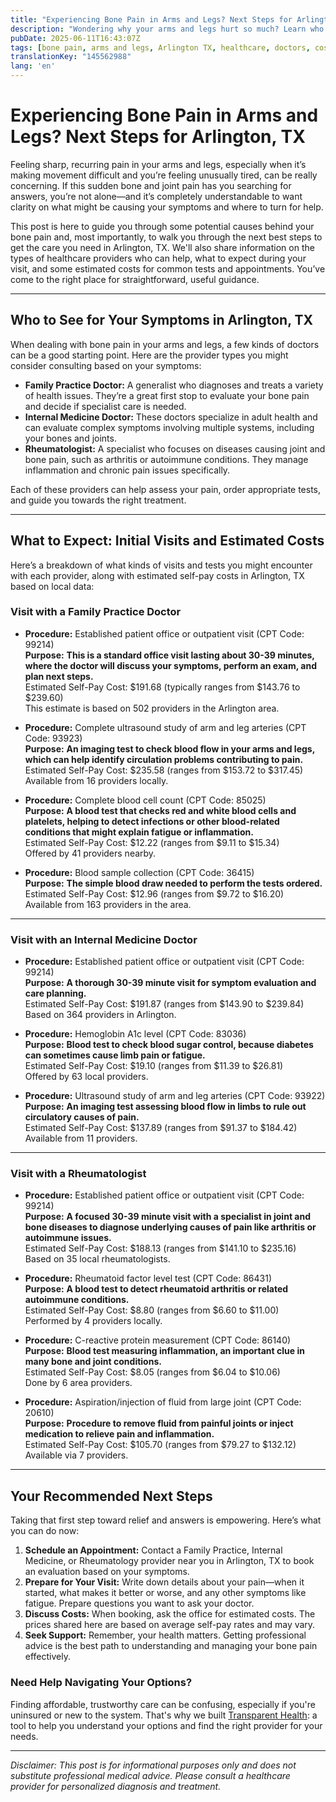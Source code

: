 ```yaml
---
title: "Experiencing Bone Pain in Arms and Legs? Next Steps for Arlington, TX"
description: "Wondering why your arms and legs hurt so much? Learn who to see and what initial costs to expect for bone pain in Arlington, TX."
pubDate: 2025-06-11T16:43:07Z
tags: [bone pain, arms and legs, Arlington TX, healthcare, doctors, cost transparency]
translationKey: "145562988"
lang: 'en'
---
```


# Experiencing Bone Pain in Arms and Legs? Next Steps for Arlington, TX

Feeling sharp, recurring pain in your arms and legs, especially when it’s making movement difficult and you’re feeling unusually tired, can be really concerning. If this sudden bone and joint pain has you searching for answers, you’re not alone—and it’s completely understandable to want clarity on what might be causing your symptoms and where to turn for help.

This post is here to guide you through some potential causes behind your bone pain and, most importantly, to walk you through the next best steps to get the care you need in Arlington, TX. We'll also share information on the types of healthcare providers who can help, what to expect during your visit, and some estimated costs for common tests and appointments. You’ve come to the right place for straightforward, useful guidance.

---

## Who to See for Your Symptoms in Arlington, TX

When dealing with bone pain in your arms and legs, a few kinds of doctors can be a good starting point. Here are the provider types you might consider consulting based on your symptoms:

- **Family Practice Doctor:** A generalist who diagnoses and treats a variety of health issues. They’re a great first stop to evaluate your bone pain and decide if specialist care is needed.
- **Internal Medicine Doctor:** These doctors specialize in adult health and can evaluate complex symptoms involving multiple systems, including your bones and joints.
- **Rheumatologist:** A specialist who focuses on diseases causing joint and bone pain, such as arthritis or autoimmune conditions. They manage inflammation and chronic pain issues specifically.

Each of these providers can help assess your pain, order appropriate tests, and guide you towards the right treatment.

---

## What to Expect: Initial Visits and Estimated Costs

Here’s a breakdown of what kinds of visits and tests you might encounter with each provider, along with estimated self-pay costs in Arlington, TX based on local data:

### Visit with a Family Practice Doctor

- **Procedure:** Established patient office or outpatient visit (CPT Code: 99214)  
  **Purpose:** **This is a standard office visit lasting about 30-39 minutes, where the doctor will discuss your symptoms, perform an exam, and plan next steps.**  
  Estimated Self-Pay Cost: $191.68 (typically ranges from $143.76 to $239.60)  
  This estimate is based on 502 providers in the Arlington area.

- **Procedure:** Complete ultrasound study of arm and leg arteries (CPT Code: 93923)  
  **Purpose:** **An imaging test to check blood flow in your arms and legs, which can help identify circulation problems contributing to pain.**  
  Estimated Self-Pay Cost: $235.58 (ranges from $153.72 to $317.45)  
  Available from 16 providers locally.

- **Procedure:** Complete blood cell count (CPT Code: 85025)  
  **Purpose:** **A blood test that checks red and white blood cells and platelets, helping to detect infections or other blood-related conditions that might explain fatigue or inflammation.**  
  Estimated Self-Pay Cost: $12.22 (ranges from $9.11 to $15.34)  
  Offered by 41 providers nearby.

- **Procedure:** Blood sample collection (CPT Code: 36415)  
  **Purpose:** **The simple blood draw needed to perform the tests ordered.**  
  Estimated Self-Pay Cost: $12.96 (ranges from $9.72 to $16.20)  
  Available from 163 providers in the area.

---

### Visit with an Internal Medicine Doctor

- **Procedure:** Established patient office or outpatient visit (CPT Code: 99214)  
  **Purpose:** **A thorough 30-39 minute visit for symptom evaluation and care planning.**  
  Estimated Self-Pay Cost: $191.87 (ranges from $143.90 to $239.84)  
  Based on 364 providers in Arlington.

- **Procedure:** Hemoglobin A1c level (CPT Code: 83036)  
  **Purpose:** **Blood test to check blood sugar control, because diabetes can sometimes cause limb pain or fatigue.**  
  Estimated Self-Pay Cost: $19.10 (ranges from $11.39 to $26.81)  
  Offered by 63 local providers.

- **Procedure:** Ultrasound study of arm and leg arteries (CPT Code: 93922)  
  **Purpose:** **An imaging test assessing blood flow in limbs to rule out circulatory causes of pain.**  
  Estimated Self-Pay Cost: $137.89 (ranges from $91.37 to $184.42)  
  Available from 11 providers.

---

### Visit with a Rheumatologist

- **Procedure:** Established patient office or outpatient visit (CPT Code: 99214)  
  **Purpose:** **A focused 30-39 minute visit with a specialist in joint and bone diseases to diagnose underlying causes of pain like arthritis or autoimmune issues.**  
  Estimated Self-Pay Cost: $188.13 (ranges from $141.10 to $235.16)  
  Based on 35 local rheumatologists.

- **Procedure:** Rheumatoid factor level test (CPT Code: 86431)  
  **Purpose:** **A blood test to detect rheumatoid arthritis or related autoimmune conditions.**  
  Estimated Self-Pay Cost: $8.80 (ranges from $6.60 to $11.00)  
  Performed by 4 providers locally.

- **Procedure:** C-reactive protein measurement (CPT Code: 86140)  
  **Purpose:** **Blood test measuring inflammation, an important clue in many bone and joint conditions.**  
  Estimated Self-Pay Cost: $8.05 (ranges from $6.04 to $10.06)  
  Done by 6 area providers.

- **Procedure:** Aspiration/injection of fluid from large joint (CPT Code: 20610)  
  **Purpose:** **Procedure to remove fluid from painful joints or inject medication to relieve pain and inflammation.**  
  Estimated Self-Pay Cost: $105.70 (ranges from $79.27 to $132.12)  
  Available via 7 providers.

---

## Your Recommended Next Steps

Taking that first step toward relief and answers is empowering. Here’s what you can do now:

1. **Schedule an Appointment:** Contact a Family Practice, Internal Medicine, or Rheumatology provider near you in Arlington, TX to book an evaluation based on your symptoms.
2. **Prepare for Your Visit:** Write down details about your pain—when it started, what makes it better or worse, and any other symptoms like fatigue. Prepare questions you want to ask your doctor.
3. **Discuss Costs:** When booking, ask the office for estimated costs. The prices shared here are based on average self-pay rates and may vary.
4. **Seek Support:** Remember, your health matters. Getting professional advice is the best path to understanding and managing your bone pain effectively.

### Need Help Navigating Your Options?

Finding affordable, trustworthy care can be confusing, especially if you're uninsured or new to the system. That's why we built [Transparent Health](https://transparenthealth.ai): a tool to help you understand your options and find the right provider for your needs. 

---

*Disclaimer: This post is for informational purposes only and does not substitute professional medical advice. Please consult a healthcare provider for personalized diagnosis and treatment.*